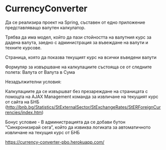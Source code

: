 # CurrencyConverter

Да се реализира проект на Spring, съставен от едно приложение представляващо валутен калкулатор.

Трябва да има модел, който да пази стойността на валутния курс за дадена валута, заедно с администрация за въвеждане на валути и техните курсове.

Страница, която да показва текущият курс на всички въведени валути

Формуляр за извършване на калкулациите състояща се от следните полета:
Валута от
Валута в
Сума

Незадължителни условия:

Калкулациите да се извършват без презареждане на страницата с помощта на AJAX
Management команда за извличане на текущият курс от сайта на БНБ (http://bnb.bg/Statistics/StExternalSector/StExchangeRates/StERForeignCurrencies/index.htm)

Бонус условие - В администрацията да се добави бутон “Синхронизирай сега”, който да извиква логиката за автоматичното извличане на текущия курс от БНБ

https://currency-converter-pbo.herokuapp.com/
